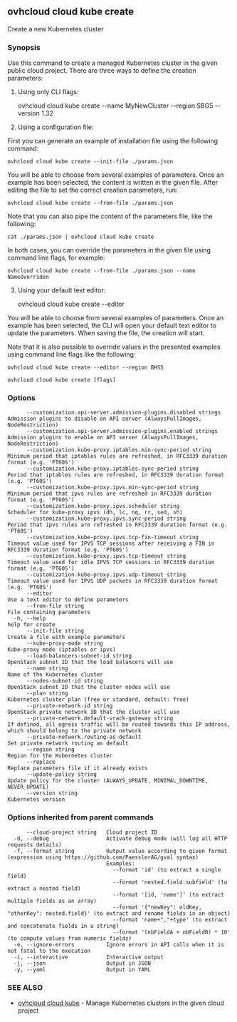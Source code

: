 ## ovhcloud cloud kube create

Create a new Kubernetes cluster

### Synopsis

Use this command to create a managed Kubernetes cluster in the given public cloud project.
There are three ways to define the creation parameters:

1. Using only CLI flags:

	ovhcloud cloud kube create --name MyNewCluster --region SBG5 --version 1.32

2. Using a configuration file:

  First you can generate an example of installation file using the following command:

	ovhcloud cloud kube create --init-file ./params.json

  You will be able to choose from several examples of parameters. Once an example has been selected, the content is written in the given file.
  After editing the file to set the correct creation parameters, run:

	ovhcloud cloud kube create --from-file ./params.json

  Note that you can also pipe the content of the parameters file, like the following:

	cat ./params.json | ovhcloud cloud kube create

  In both cases, you can override the parameters in the given file using command line flags, for example:

	ovhcloud cloud kube create --from-file ./params.json --name NameOverriden

3. Using your default text editor:

	ovhcloud cloud kube create --editor

  You will be able to choose from several examples of parameters. Once an example has been selected, the CLI will open your
  default text editor to update the parameters. When saving the file, the creation will start.

  Note that it is also possible to override values in the presented examples using command line flags like the following:

	ovhcloud cloud kube create --editor --region BHS5


```
ovhcloud cloud kube create [flags]
```

### Options

```
      --customization.api-server.admission-plugins.disabled strings   Admission plugins to disable on API server (AlwaysPullImages, NodeRestriction)
      --customization.api-server.admission-plugins.enabled strings    Admission plugins to enable on API server (AlwaysPullImages, NodeRestriction)
      --customization.kube-proxy.iptables.min-sync-period string      Minimum period that iptables rules are refreshed, in RFC3339 duration format (e.g. 'PT60S')
      --customization.kube-proxy.iptables.sync-period string          Period that iptables rules are refreshed, in RFC3339 duration format (e.g. 'PT60S')
      --customization.kube-proxy.ipvs.min-sync-period string          Minimum period that ipvs rules are refreshed in RFC3339 duration format (e.g. 'PT60S')
      --customization.kube-proxy.ipvs.scheduler string                Scheduler for kube-proxy ipvs (dh, lc, nq, rr, sed, sh)
      --customization.kube-proxy.ipvs.sync-period string              Period that ipvs rules are refreshed in RFC3339 duration format (e.g. 'PT60S')
      --customization.kube-proxy.ipvs.tcp-fin-timeout string          Timeout value used for IPVS TCP sessions after receiving a FIN in RFC3339 duration format (e.g. 'PT60S')
      --customization.kube-proxy.ipvs.tcp-timeout string              Timeout value used for idle IPVS TCP sessions in RFC3339 duration format (e.g. 'PT60S')
      --customization.kube-proxy.ipvs.udp-timeout string              Timeout value used for IPVS UDP packets in RFC3339 duration format (e.g. 'PT60S')
      --editor                                                        Use a text editor to define parameters
      --from-file string                                              File containing parameters
  -h, --help                                                          help for create
      --init-file string                                              Create a file with example parameters
      --kube-proxy-mode string                                        Kube-proxy mode (iptables or ipvs)
      --load-balancers-subnet-id string                               OpenStack subnet ID that the load balancers will use
      --name string                                                   Name of the Kubernetes cluster
      --nodes-subnet-id string                                        OpenStack subnet ID that the cluster nodes will use
      --plan string                                                   Kubernetes cluster plan (free or standard, default: free)
      --private-network-id string                                     OpenStack private network ID that the cluster will use
      --private-network.default-vrack-gateway string                  If defined, all egress traffic will be routed towards this IP address, which should belong to the private network
      --private-network.routing-as-default                            Set private network routing as default
      --region string                                                 Region for the Kubernetes cluster
      --replace                                                       Replace parameters file if it already exists
      --update-policy string                                          Update policy for the cluster (ALWAYS_UPDATE, MINIMAL_DOWNTIME, NEVER_UPDATE)
      --version string                                                Kubernetes version
```

### Options inherited from parent commands

```
      --cloud-project string   Cloud project ID
  -d, --debug                  Activate debug mode (will log all HTTP requests details)
  -f, --format string          Output value according to given format (expression using https://github.com/PaesslerAG/gval syntax)
                               Examples:
                                 --format 'id' (to extract a single field)
                                 --format 'nested.field.subfield' (to extract a nested field)
                                 --format '[id, 'name']' (to extract multiple fields as an array)
                                 --format '{"newKey": oldKey, "otherKey": nested.field}' (to extract and rename fields in an object)
                                 --format 'name+","+type' (to extract and concatenate fields in a string)
                                 --format '(nbFieldA + nbFieldB) * 10' (to compute values from numeric fields)
  -e, --ignore-errors          Ignore errors in API calls when it is not fatal to the execution
  -i, --interactive            Interactive output
  -j, --json                   Output in JSON
  -y, --yaml                   Output in YAML
```

### SEE ALSO

* [ovhcloud cloud kube](ovhcloud_cloud_kube.md)	 - Manage Kubernetes clusters in the given cloud project

